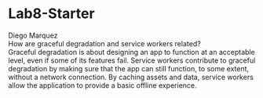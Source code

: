 # Lab8-Starter
Diego Marquez <br>
How are graceful degradation and service workers related?<br>
Graceful degradation is about designing an app to function at an acceptable level, even if some of its features fail. Service workers contribute to graceful degradation by making sure that the app can still function, to some extent, without a network connection. By caching assets and data, service workers allow the application to provide a basic offline experience.
